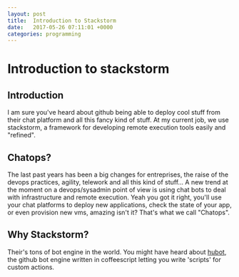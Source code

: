 ```yaml
---
layout: post
title:  Introduction to Stackstorm
date:   2017-05-26 07:11:01 +0000
categories: programming
---
```


# Introduction to stackstorm

## Introduction

I am sure you've heard about github being able to deploy cool stuff from their chat platform and all this fancy kind of stuff. At my current job, we use stackstorm, a framework for developing remote execution tools easily and "refined".

## Chatops?

The last past years has been a big changes for entreprises, the raise of the devops practices, agility, telework and all this kind of stuff... A new trend at the moment on a devops/sysadmin point of view is using chat bots to deal with infrastructure and remote execution. Yeah you got it right, you'll use your chat platforms to deploy new applications, check the state of your app, or even provision new vms, amazing isn't it? That's what we call "Chatops".

## Why Stackstorm?

Their's tons of bot engine in the world. You might have heard about [hubot](https://github.com/hubot/hubot), the github bot engine written in coffeescript letting you write 'scripts' for custom actions.
